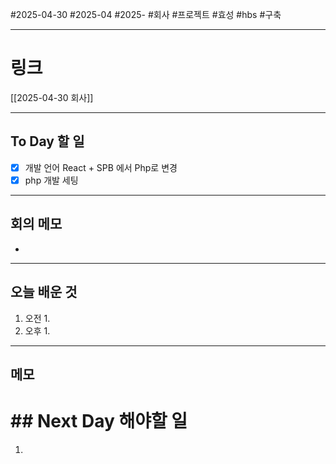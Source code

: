 #2025-04-30 #2025-04 #2025- 
#회사 #프로젝트 #효성 #hbs #구축


------
# 링크 
[[2025-04-30 회사]]


---
## To Day 할 일
- [x] 개발 언어 React + SPB 에서 Php로 변경
- [x] php 개발 세팅
---
## 회의 메모
- 
---
## 오늘 배운 것
1. 오전
    1. 
2. 오후
    1. 
---
## 메모


# ## Next Day 해야할 일
1. 
